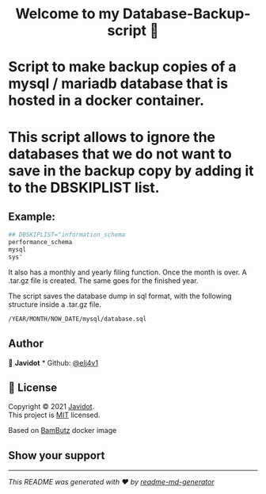 
<h1 align="center">Welcome to my Database-Backup-script 👋</h1>
<p>
</p>

# Script to make backup copies of a mysql / mariadb database that is hosted in a docker container.
# This script allows to ignore the databases that we do not want to save in the backup copy by adding it to the DBSKIPLIST list.

## Example:
```sh
## DBSKIPLIST="information_schema
performance_schema
mysql
sys"
```


It also has a monthly and yearly filing function.
Once the month is over. A .tar.gz file is created.
The same goes for the finished year.



The script saves the database dump in sql format, with the following structure inside a .tar.gz file.

```sh
/YEAR/MONTH/NOW_DATE/mysql/database.sql
```


## Author

👤 **Javidot** * Github: [@elj4v1](https://github.com/elj4v1)

## 📝 License

Copyright © 2021 [Javidot](https://github.com/elj4v1).<br />
This project is [MIT](https://github.com/BamButz/docker-ragemp/blob/master/LICENSE) licensed.

Based on [BamButz](https://github.com/BamButz/docker-ragemp) docker image<br />

## Show your support
***
_This README was generated with ❤️ by [readme-md-generator](https://github.com/kefranabg/readme-md-generator)_
